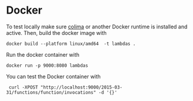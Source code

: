 # Docker

To test locally make sure [colima](https://github.com/abiosoft/colima) or another Docker runtime is installed and active. Then, build the docker image with

 ```
docker build --platform linux/amd64  -t lambdas .
 ```

 Run the docker container with

 ```
 docker run -p 9000:8080 lambdas 
 ```

 You can test the Docker container with

```
 curl -XPOST "http://localhost:9000/2015-03-31/functions/function/invocations" -d '{}'
```